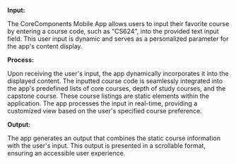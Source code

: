 **Input:**

The CoreComponents Mobile App allows users to input their favorite course by entering a course code, such as "CS624", into the provided text input field. This user input is dynamic and serves as a personalized parameter for the app's content display.

**Process:**

Upon receiving the user's input, the app dynamically incorporates it into the displayed content. The inputted course code is seamlessly integrated into the app's predefined lists of core courses, depth of study courses, and the capstone course. These course listings are static elements within the application. The app processes the input in real-time, providing a customized view based on the user's specified course preference.

**Output:**

The app generates an output that combines the static course information with the user's input. This output is presented in a scrollable format, ensuring an accessible user experience. 




